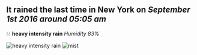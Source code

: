 ## It rained the last time in New York on *September 1st 2016 around 05:05 am*
💧💧  **heavy intensity rain** *Humidity 83%*

![heavy intensity rain](http://openweathermap.org/img/w/10n.png) ![mist](http://openweathermap.org/img/w/50n.png)
